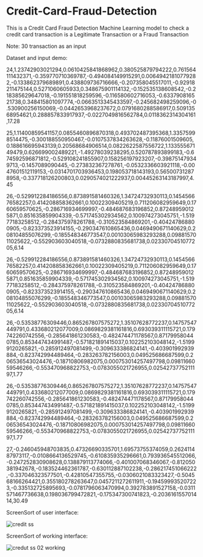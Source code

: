 # Credit-Card-Fraud-Detection
This is a Credit Card Fraud Detection Machine Learning model to check a credit card transaction is a Legitimate Transaction or a Fraud Transaction 

Note: 30 transaction as an input

Dataset and input demo:

24,1.23742903021294,0.0610425841868962,0.380525879794222,0.761564111432371,-0.359770710369787,-0.494084149915291,0.00649421810779282,-0.133862379689891,0.438809736716666,-0.207358045517011,-0.92918211475144,0.5271060605933,0.348675901114132,-0.152535138608542,-0.218385629647018,-0.191551818259596,-0.116580602716053,-0.633790816521738,0.348415801097774,-0.0663513345433597,-0.245682498259096,-0.530900256150069,-0.0442653968237672,0.0791680288586917,0.50913568954621,0.288857833917937,-0.0227049816562784,0.0118362314304161,17.28

25,1.11400859541157,0.0855460896870318,0.493702487395368,1.33575998514475,-0.300188550950467,-0.0107537834263628,-0.11876001509605,0.188616695943139,0.20568684906514,0.0822622587556722,1.13355567149479,0.626699002489221,-1.49278039238295,0.520787893899183,-0.674592596871812,-0.529108241855907,0.158256197923207,-0.398751479349713,-0.1457089090445,-0.273832367278761,-0.0532336603921118,-0.0047601512119153,-0.0314701703936453,0.198053718143193,0.565007312878958,-0.337718126200803,0.0290574021222937,0.00445263143187997,4.45

26,-0.529912284186556,0.873891581460326,1.34724732930113,0.145456676582257,0.414208858362661,0.10022309405219,0.711206082959649,0.1760659570625,-0.286716934699997,-0.484687683196852,0.872489590125871,0.851635859904339,-0.571745302934562,0.100974273045751,-1.51977183258512,-0.284375978261788,-0.310523584869201,-0.404247868800905,-0.823373523914155,-0.290347610865436,0.0469490671140629,0.208104855076299,-0.185548346773547,0.00103065983293288,0.0988157011025622,-0.552903603040518,-0.0732880835681738,0.0233070451077205,6.14

26,-0.529912284186556,0.873891581460326,1.34724732930113,0.145456676582257,0.414208858362661,0.10022309405219,0.711206082959649,0.1760659570625,-0.286716934699997,-0.484687683196852,0.872489590125871,0.851635859904339,-0.571745302934562,0.100974273045751,-1.51977183258512,-0.284375978261788,-0.310523584869201,-0.404247868800905,-0.823373523914155,-0.290347610865436,0.0469490671140629,0.208104855076299,-0.185548346773547,0.00103065983293288,0.0988157011025622,-0.552903603040518,-0.0732880835681738,0.0233070451077205,6.14

26,-0.53538776309446,0.865267807575272,1.35107628772237,0.14757547449791,0.433680212077009,0.0869829381161816,0.693039311115721,0.179742260742556,-0.285641861230583,-0.482474471178567,0.871799580440785,0.853447434991487,-0.571821891415037,0.102252103048142,-1.51999120265821,-0.285912497081499,-0.309633386824141,-0.403901992939884,-0.823742994489464,-0.283263782156003,0.049525686687599,0.206536543024476,-0.18710806982075,0.000753014257497798,0.0981166059546266,-0.553470968822753,-0.0783055021726955,0.0254273775211197,1.77

26,-0.53538776309446,0.865267807575272,1.35107628772237,0.14757547449791,0.433680212077009,0.0869829381161816,0.693039311115721,0.179742260742556,-0.285641861230583,-0.482474471178567,0.871799580440785,0.853447434991487,-0.571821891415037,0.102252103048142,-1.51999120265821,-0.285912497081499,-0.309633386824141,-0.403901992939884,-0.823742994489464,-0.283263782156003,0.049525686687599,0.206536543024476,-0.18710806982075,0.000753014257497798,0.0981166059546266,-0.553470968822753,-0.0783055021726955,0.0254273775211197,1.77

27,-0.246045948703835,0.47326690335701,1.69573755374059,0.262411487973117,-0.0108664136529745,-0.610835935296661,0.793936545512066,-0.247252830908628,0.138879113774066,-0.401007068346067,-0.812050381942678,-0.183524462361787,-0.630112887102238,-0.286217451066222,-0.337046323577501,-0.42810547355755,-0.0306021083323427,-0.504568166264421,0.355180278263647,0.0457211272611911,-0.194599935207223,-0.335132725895693,-0.0781796063470994,0.392783891527158,-0.0311571467736638,0.198036799472821,-0.175347300741823,-0.203616155701414,30.49


ScreenSort of user interface:

![credit ss](https://github.com/abhirauniyar99/Credit-Card-Fraud-Detection/assets/119151350/2b883d22-a38e-4cfe-81e9-b1359a16d68f)

ScreenSort of working interface:

![credut ss 02 working](https://github.com/abhirauniyar99/Credit-Card-Fraud-Detection/assets/119151350/c15d9066-effc-4fd2-9e77-6ca7e5b0b438)
